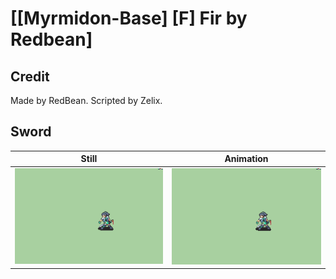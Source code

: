 # [\[Myrmidon-Base\] \[F\] Fir by Redbean]

## Credit

Made by RedBean. 
Scripted by Zelix.
	
## Sword

| Still | Animation |
| :---: | :-------: |
| ![Sword still](./Sword_000.png) | ![Sword animation](./Sword.gif) |
